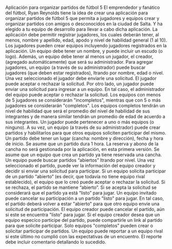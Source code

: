 Aplicación para organizar partidos de fútbol 5
El emprendedor y fanático del fútbol, Ryan Reynolds tiene la idea de crear una aplicación
para organizar partidos de fútbol 5 que permita a jugadores y equipos crear y organizar
partidos con amigos o desconocidos en la ciudad de Salta. Y ha elegido a tu equipo de
desarrollo para llevar a cabo dicha aplicación.
La aplicación debe permitir registrar jugadores, los cuales deberán tener, al menos, nombre
y apellido, edad, apodo y nivel de habilidad general (1 al 10).
Los jugadores pueden crear equipos incluyendo jugadores registrados en la aplicación. Un
equipo debe tener un nombre, y puede incluir un escudo (o logo). Además, un equipo debe
tener al menos un jugador, el creador, (agregado automáticamente) que será su
administrador.
Para agregar jugadores, un equipo (a través de su administrador) puede buscar jugadores
(que deben estar registrados), ltrando por nombre, edad o nivel. Una vez seleccionado el
jugador debe enviarle una solicitud. El jugador puede aceptar o rechazar la solicitud.
Por otro lado, un jugador puede enviar una solicitud para ingresar a un equipo. En tal caso,
el administrador del equipo puede aceptar o rechazar la solicitud.
Los equipos con menos de 5 jugadores se considerarán "incompletos", mientras que con 5
o más jugadores se considerarán "completos".
Los equipos completos tendrán un nivel de habilidad que será el promedio del nivel de
habilidad de sus integrantes y de manera similar tendrán un promedio de edad de acuerdo
a sus integrantes.
Un jugador puede pertenecer a uno o más equipos (o ninguno).
A su vez, un equipo (a través de su administrador) puede crear partidos y habilitarlos para
que otros equipos soliciten participar del mismo. Un partido debe tener un lugar (cancha:
nombre y dirección), fecha y hora de inicio. Se asume que un partido dura 1 hora. La reserva
y abono de la cancha no será gestionada por la aplicación, en esta primera versión. Se
asume que un equipo que crea un partido ya tiene reservada una cancha.
Un equipo puede buscar partidos “abiertos” ltrando por nivel. Una vez seleccionado el
partido, puede ver la información del equipo creador y decidir si enviar una solicitud para
participar.
Si un equipo solicita participar de un partido “abierto” (es decir, que todavía no tiene equipo
rival establecido), el equipo que lo creó puede aceptar o rechazar la solicitud.
Si se rechaza, el partido se mantiene “abierto”. Si se acepta la solicitud se considerará que
el partido ya está “listo” para jugar.
Un equipo invitado puede cancelar su participación a un partido "listo" para jugar. En tal
caso, el partido deberá volver a estar "abierto" para que otro equipo envíe una solicitud de
participación.
El equipo creador puede cancelar el partido, aún si este se encuentra "listo" para jugar.
Si el equipo creador desea que un equipo especíco participe del partido, puede
compartirle un link al partido para que solicite participar.
Solo equipos "completos" pueden crear o solicitar participar de partidos.
Un equipo puede reportar a un equipo rival si este último no cumplió con las expectativas
de un encuentro. El reporte debe incluir comentario detallando lo sucedido.
